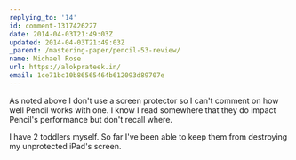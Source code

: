 ```yaml
---
replying_to: '14'
id: comment-1317426227
date: 2014-04-03T21:49:03Z
updated: 2014-04-03T21:49:03Z
_parent: /mastering-paper/pencil-53-review/
name: Michael Rose
url: https://alokprateek.in/
email: 1ce71bc10b86565464b612093d89707e
---
```


As noted above I don't use a screen protector so I can't comment on how well
Pencil works with one. I know I read somewhere that they do impact Pencil's
performance but don't recall where.

I have 2 toddlers myself. So far I've been able to keep them from destroying my
unprotected iPad's screen.
